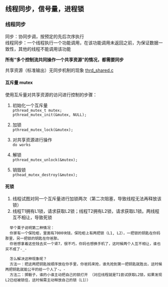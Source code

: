## 线程同步，信号量，进程锁


### 线程同步

同步：协同步调，按预定的先后次序执行  
线程同步：一个线程执行一个功能调用，在该功能调用未返回之前，为保证数据一致性，其他的线程不能调用该功能  
       
**所有“多个控制流共同操作一个共享资源”的情况，都需要同步**  

共享资源（标准输出）无同步机制的现象 [thrd_shared.c](thrd_shared.c)

     

#### 互斥量 mutex

使用互斥量对共享资源的访问进行控制的步骤：  
       
1. 初始化一个互斥量  
`pthread_mutex_t mutex;`  
`pthread_mutex_init(&mutex, NULL);`  

2. 加锁  
`pthread_mutex_lock(&mutex);`  

3. 对共享资源进行操作  
`do works`  

4. 解锁  
`pthread_mutex_unlock(&mutex);`  

5. 销毁锁  
`pthead_mutex_destroy(&mutex);` 


#### 死锁

1. 线程试图对同一个互斥量进行加锁两次（第二次阻塞，导致线程无法再释放该锁）
2. 线程T1拥有L1锁，请求获取L2锁；线程T2拥有L2锁，请求获取L1锁。两线程互不相让，导致死锁

```
  举个栗子说明第二种情况：
  你家有一个保险柜，里面有7000块钱，保险柜上有两把锁（L1, L2），一把锁的钥匙在你妈那里，另一把锁的钥匙在你爸那。
  你爸想拿着这些钱去买一个肾7，很不巧，你妈也想换手机了，这时候两个人互不相让，谁也买不成了-_-

  怎么解决这种现象呢？
  方法一：把这两把钥匙按顺序放在你手里，你爸妈来抢，谁先抢到第一把钥匙就胜出，这时候两把钥匙就能公平的给一个人了-。-
  方法二：掷骰子，谁的小谁主动把自己的锁打开 （对应线程就是T1尝试获取L2锁，如果发现L2已经被锁住，这时候需主动释放自己的锁（L1））
```
